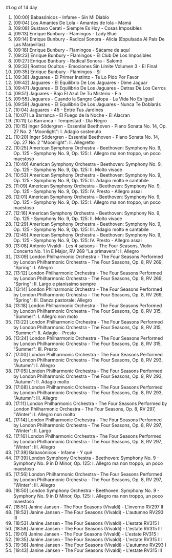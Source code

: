 #Log of 14 day

1. [00:00] Babasónicos - Infame - Sin Mi Diablo
1. [09:04] Los Amantes De Lola - Amantes de lola - Mamá
1. [09:08] Gustavo Cerati - Siempre Es Hoy - Cosas Imposibles
1. [09:13] Enrique Bunbury - Flamingos - Lady Blue
1. [09:14] Enrique Bunbury - Radical Sonora - Alicia (Expulsada Al País De Las Maravillas)
1. [09:18] Enrique Bunbury - Flamingos - Sácame de aquí
1. [09:23] Enrique Bunbury - Flamingos - El Club De Los Imposibles
1. [09:27] Enrique Bunbury - Radical Sonora - Salomé
1. [09:32] Rostros Ocultos - Emociones Sin Límite Volumen 3 - El Final
1. [09:35] Enrique Bunbury - Flamingos - Sí
1. [09:38] Jaguares - El Primer Instinto - Te Lo Pido Por Favor
1. [09:42] Jaguares - El Equilibrio De Los Jaguares - Dime Jaguar
1. [09:47] Jaguares - El Equilibrio De Los Jaguares - Detras De Los Cerros
1. [09:51] Jaguares - Bajo El Azul De Tu Misterio - Fin
1. [09:55] Jaguares - Cuando la Sangre Galopa - La Vida No Es Igual
1. [09:59] Jaguares - El Equilibrio De Los Jaguares - Nunca Te Doblarás
1. [10:04] Jaguares - 45 - Entre Tus Jardines
1. [10:07] La Barranca - El Fuego de la Noche - El Alacran
1. [10:11] La Barranca - Tempestad - Día Negro
1. [10:15] Inger Södergren - Essential Beethoven - Piano Sonata No. 14, Op. 27 No. 2 "Moonlight": I. Adagio sostenuto
1. [10:20] Inger Södergren - Essential Beethoven - Piano Sonata No. 14, Op. 27 No. 2 "Moonlight": II. Allegretto
1. [10:25] American Symphony Orchestra - Beethoven: Symphony No. 9, Op. 125 - Symphony No. 9, Op. 125: I. Allegro ma non troppo, un poco maestoso
1. [10:40] American Symphony Orchestra - Beethoven: Symphony No. 9, Op. 125 - Symphony No. 9, Op. 125: II. Molto vivace
1. [10:53] American Symphony Orchestra - Beethoven: Symphony No. 9, Op. 125 - Symphony No. 9, Op. 125: III. Adagio molto e cantabile
1. [11:09] American Symphony Orchestra - Beethoven: Symphony No. 9, Op. 125 - Symphony No. 9, Op. 125: IV. Presto - Allegro assai
1. [12:01] American Symphony Orchestra - Beethoven: Symphony No. 9, Op. 125 - Symphony No. 9, Op. 125: I. Allegro ma non troppo, un poco maestoso
1. [12:16] American Symphony Orchestra - Beethoven: Symphony No. 9, Op. 125 - Symphony No. 9, Op. 125: II. Molto vivace
1. [12:29] American Symphony Orchestra - Beethoven: Symphony No. 9, Op. 125 - Symphony No. 9, Op. 125: III. Adagio molto e cantabile
1. [12:45] American Symphony Orchestra - Beethoven: Symphony No. 9, Op. 125 - Symphony No. 9, Op. 125: IV. Presto - Allegro assai
1. [13:08] Antonio Vivaldi - Les 4 saisons - The Four Seasons, Violin Concerto No. 1 in E Major, RV 269 "La primavera": I. Allegro
1. [13:09] London Philharmonic Orchestra - The Four Seasons Performed by London Philharmonic Orchestra - The Four Seasons, Op. 8, RV 269, "Spring": I. Allegro
1. [13:12] London Philharmonic Orchestra - The Four Seasons Performed by London Philharmonic Orchestra - The Four Seasons, Op. 8, RV 269, "Spring": II. Largo e pianissimo sempre
1. [13:14] London Philharmonic Orchestra - The Four Seasons Performed by London Philharmonic Orchestra - The Four Seasons, Op. 8, RV 269, "Spring": III. Danza pastorale: Allegro
1. [13:18] London Philharmonic Orchestra - The Four Seasons Performed by London Philharmonic Orchestra - The Four Seasons, Op. 8, RV 315, "Summer": I. Allegro non moto
1. [13:22] London Philharmonic Orchestra - The Four Seasons Performed by London Philharmonic Orchestra - The Four Seasons, Op. 8, RV 315, "Summer": II. Adagio - Presto
1. [13:24] London Philharmonic Orchestra - The Four Seasons Performed by London Philharmonic Orchestra - The Four Seasons, Op. 8, RV 315, "Summer": III. Presto
1. [17:00] London Philharmonic Orchestra - The Four Seasons Performed by London Philharmonic Orchestra - The Four Seasons, Op. 8, RV 293, "Autumn": I. Allegro
1. [17:05] London Philharmonic Orchestra - The Four Seasons Performed by London Philharmonic Orchestra - The Four Seasons, Op. 8, RV 293, "Autumn": II. Adagio molto
1. [17:08] London Philharmonic Orchestra - The Four Seasons Performed by London Philharmonic Orchestra - The Four Seasons, Op. 8, RV 293, "Autumn": III. Allegro
1. [17:11] London Philharmonic Orchestra - The Four Seasons Performed by London Philharmonic Orchestra - The Four Seasons, Op. 8, RV 297, "Winter": I. Allegro non molto
1. [17:14] London Philharmonic Orchestra - The Four Seasons Performed by London Philharmonic Orchestra - The Four Seasons, Op. 8, RV 297, "Winter": II. Largo
1. [17:16] London Philharmonic Orchestra - The Four Seasons Performed by London Philharmonic Orchestra - The Four Seasons, Op. 8, RV 297, "Winter": III. Allegro
1. [17:38] Babasónicos - Infame - Y qué
1. [17:39] London Symphony Orchestra - Beethoven: Symphony No. 9 - Symphony No. 9 in D Minor, Op. 125: I. Allegro ma non troppo, un poco maestoso
1. [17:56] London Philharmonic Orchestra - The Four Seasons Performed by London Philharmonic Orchestra - The Four Seasons, Op. 8, RV 297, "Winter": III. Allegro
1. [18:50] London Symphony Orchestra - Beethoven: Symphony No. 9 - Symphony No. 9 in D Minor, Op. 125: I. Allegro ma non troppo, un poco maestoso
1. [18:51] Janine Jansen - The Four Seasons (Vivaldi) - L'inverno RV297 II
1. [18:52] Janine Jansen - The Four Seasons (Vivaldi) - L'autumno RV293 III
1. [18:53] Janine Jansen - The Four Seasons (Vivaldi) - L'estate RV315 I
1. [18:58] Janine Jansen - The Four Seasons (Vivaldi) - L'estate RV315 III
1. [19:01] Janine Jansen - The Four Seasons (Vivaldi) - L'estate RV315 I
1. [19:35] Janine Jansen - The Four Seasons (Vivaldi) - L'estate RV315 III
1. [19:38] Janine Jansen - The Four Seasons (Vivaldi) - L'autumno RV293 I
1. [19:43] Janine Jansen - The Four Seasons (Vivaldi) - L'estate RV315 III
